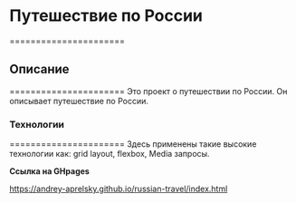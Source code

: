 # Путешествие по России
======================
## Описание
======================
Это проект о путешествии по России. Он описывает путешествие по России.
### Технологии
======================
Здесь применены такие высокие технологии как: grid layout, flexbox, Media запросы.

**Ссылка на GHpages**

https://andrey-aprelsky.github.io/russian-travel/index.html

